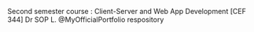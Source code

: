 Second semester course : Client-Server and Web App Development [CEF 344]
Dr SOP L.
@MyOfficialPortfolio respository
